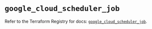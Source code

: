 # `google_cloud_scheduler_job`

Refer to the Terraform Registry for docs: [`google_cloud_scheduler_job`](https://registry.terraform.io/providers/hashicorp/google/5.43.0/docs/resources/cloud_scheduler_job).

